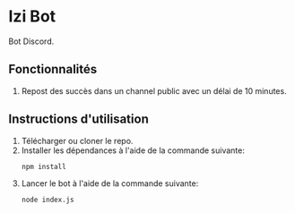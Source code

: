 # Izi Bot
Bot Discord.

## Fonctionnalités
1. Repost des succès dans un channel public avec un délai de 10 minutes.

## Instructions d'utilisation
1. Télécharger ou cloner le repo.
2. Installer les dépendances à l'aide de la commande suivante:
    ```
    npm install
    ```
3. Lancer le bot à l'aide de la commande suivante:
    ```
    node index.js
    ```
